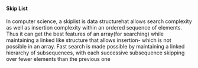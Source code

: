 #### Skip List

In computer science, a skiplist is data structurehat allows search complexity as well as insertion complexity within an ordered sequence of elements. Thus it can get the best features of an array(for searching) while maintaining a linked like structure that allows insertion- which is not possible in an array. Fast search is made possible by maintaining a linked hierarchy of subsequences, with each successive subsequence skipping over fewer elements than the previous one
